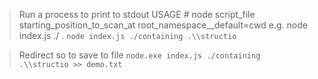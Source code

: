 > Run a process to print to stdout
USAGE # node script_file starting_position_to_scan_at root_namespace__default=cwd e.g. node index.js ./ .
`node index.js ./containing .\\structio`

> Redirect so to save to file
`node.exe index.js ./containing .\\structio >> demo.txt`